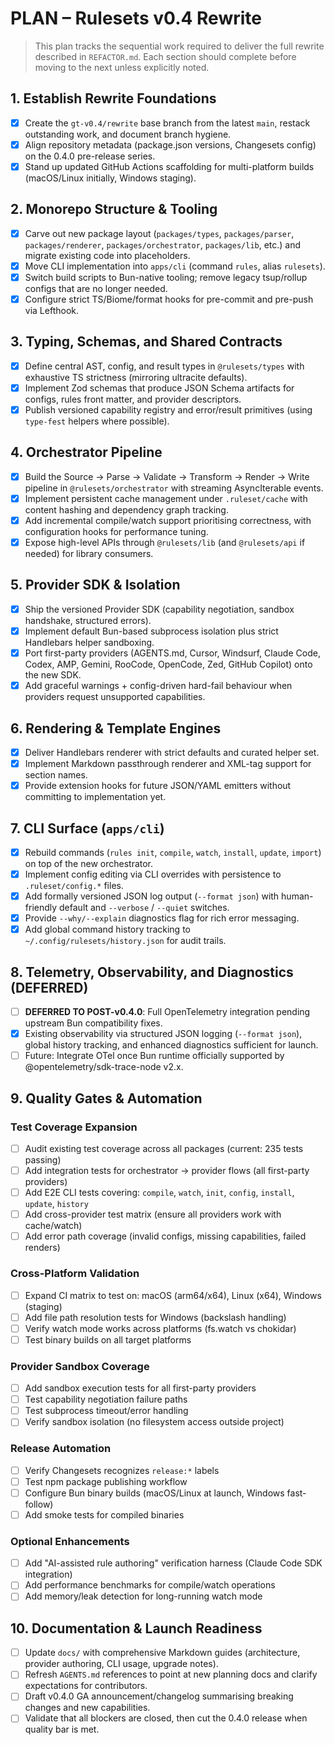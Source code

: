 # PLAN – Rulesets v0.4 Rewrite

> This plan tracks the sequential work required to deliver the full rewrite described in `REFACTOR.md`. Each section should complete before moving to the next unless explicitly noted.

## 1. Establish Rewrite Foundations
- [x] Create the `gt-v0.4/rewrite` base branch from the latest `main`, restack outstanding work, and document branch hygiene.
- [x] Align repository metadata (package.json versions, Changesets config) on the 0.4.0 pre-release series.
- [x] Stand up updated GitHub Actions scaffolding for multi-platform builds (macOS/Linux initially, Windows staging).

## 2. Monorepo Structure & Tooling
- [x] Carve out new package layout (`packages/types`, `packages/parser`, `packages/renderer`, `packages/orchestrator`, `packages/lib`, etc.) and migrate existing code into placeholders.
- [x] Move CLI implementation into `apps/cli` (command `rules`, alias `rulesets`).
- [x] Switch build scripts to Bun-native tooling; remove legacy tsup/rollup configs that are no longer needed.
- [x] Configure strict TS/Biome/format hooks for pre-commit and pre-push via Lefthook.

## 3. Typing, Schemas, and Shared Contracts
- [x] Define central AST, config, and result types in `@rulesets/types` with exhaustive TS strictness (mirroring ultracite defaults).
- [x] Implement Zod schemas that produce JSON Schema artifacts for configs, rules front matter, and provider descriptors.
- [x] Publish versioned capability registry and error/result primitives (using `type-fest` helpers where possible).

## 4. Orchestrator Pipeline
- [x] Build the Source → Parse → Validate → Transform → Render → Write pipeline in `@rulesets/orchestrator` with streaming AsyncIterable events.
- [x] Implement persistent cache management under `.ruleset/cache` with content hashing and dependency graph tracking.
- [x] Add incremental compile/watch support prioritising correctness, with configuration hooks for performance tuning.
- [x] Expose high-level APIs through `@rulesets/lib` (and `@rulesets/api` if needed) for library consumers.

## 5. Provider SDK & Isolation
- [x] Ship the versioned Provider SDK (capability negotiation, sandbox handshake, structured errors).
- [x] Implement default Bun-based subprocess isolation plus strict Handlebars helper sandboxing.
- [x] Port first-party providers (AGENTS.md, Cursor, Windsurf, Claude Code, Codex, AMP, Gemini, RooCode, OpenCode, Zed, GitHub Copilot) onto the new SDK.
- [x] Add graceful warnings + config-driven hard-fail behaviour when providers request unsupported capabilities.

## 6. Rendering & Template Engines
- [x] Deliver Handlebars renderer with strict defaults and curated helper set.
- [x] Implement Markdown passthrough renderer and XML-tag support for section names.
- [x] Provide extension hooks for future JSON/YAML emitters without committing to implementation yet.

## 7. CLI Surface (`apps/cli`)
- [x] Rebuild commands (`rules init`, `compile`, `watch`, `install`, `update`, `import`) on top of the new orchestrator.
- [x] Implement config editing via CLI overrides with persistence to `.ruleset/config.*` files.
- [x] Add formally versioned JSON log output (`--format json`) with human-friendly default and `--verbose` / `--quiet` switches.
- [x] Provide `--why/--explain` diagnostics flag for rich error messaging.
- [x] Add global command history tracking to `~/.config/rulesets/history.json` for audit trails.

## 8. Telemetry, Observability, and Diagnostics (DEFERRED)
- [ ] **DEFERRED TO POST-v0.4.0**: Full OpenTelemetry integration pending upstream Bun compatibility fixes.
- [x] Existing observability via structured JSON logging (`--format json`), global history tracking, and enhanced diagnostics sufficient for launch.
- [ ] Future: Integrate OTel once Bun runtime officially supported by @opentelemetry/sdk-trace-node v2.x.

## 9. Quality Gates & Automation

### Test Coverage Expansion
- [ ] Audit existing test coverage across all packages (current: 235 tests passing)
- [ ] Add integration tests for orchestrator → provider flows (all first-party providers)
- [ ] Add E2E CLI tests covering: `compile`, `watch`, `init`, `config`, `install`, `update`, `history`
- [ ] Add cross-provider test matrix (ensure all providers work with cache/watch)
- [ ] Add error path coverage (invalid configs, missing capabilities, failed renders)

### Cross-Platform Validation
- [ ] Expand CI matrix to test on: macOS (arm64/x64), Linux (x64), Windows (staging)
- [ ] Add file path resolution tests for Windows (backslash handling)
- [ ] Verify watch mode works across platforms (fs.watch vs chokidar)
- [ ] Test binary builds on all target platforms

### Provider Sandbox Coverage
- [ ] Add sandbox execution tests for all first-party providers
- [ ] Test capability negotiation failure paths
- [ ] Test subprocess timeout/error handling
- [ ] Verify sandbox isolation (no filesystem access outside project)

### Release Automation
- [ ] Verify Changesets recognizes `release:*` labels
- [ ] Test npm package publishing workflow
- [ ] Configure Bun binary builds (macOS/Linux at launch, Windows fast-follow)
- [ ] Add smoke tests for compiled binaries

### Optional Enhancements
- [ ] Add "AI-assisted rule authoring" verification harness (Claude Code SDK integration)
- [ ] Add performance benchmarks for compile/watch operations
- [ ] Add memory/leak detection for long-running watch mode

## 10. Documentation & Launch Readiness
- [ ] Update `docs/` with comprehensive Markdown guides (architecture, provider authoring, CLI usage, upgrade notes).
- [ ] Refresh `AGENTS.md` references to point at new planning docs and clarify expectations for contributors.
- [ ] Draft v0.4.0 GA announcement/changelog summarising breaking changes and new capabilities.
- [ ] Validate that all blockers are closed, then cut the 0.4.0 release when quality bar is met.
